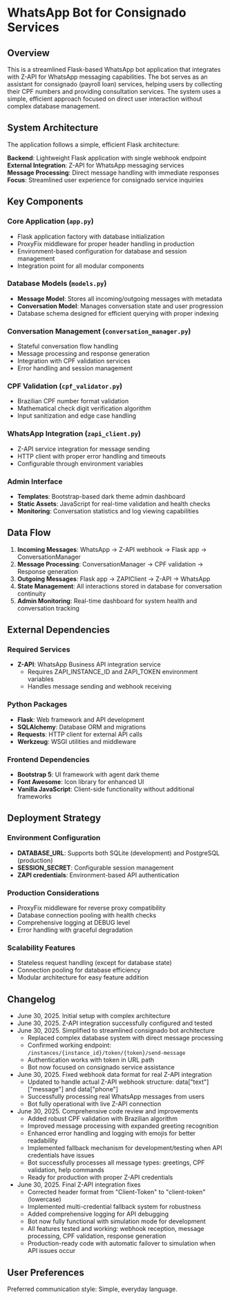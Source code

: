 # WhatsApp Bot for Consignado Services

## Overview

This is a streamlined Flask-based WhatsApp bot application that integrates with Z-API for WhatsApp messaging capabilities. The bot serves as an assistant for consignado (payroll loan) services, helping users by collecting their CPF numbers and providing consultation services. The system uses a simple, efficient approach focused on direct user interaction without complex database management.

## System Architecture

The application follows a simple, efficient Flask architecture:

**Backend**: Lightweight Flask application with single webhook endpoint
**External Integration**: Z-API for WhatsApp messaging services  
**Message Processing**: Direct message handling with immediate responses
**Focus**: Streamlined user experience for consignado service inquiries

## Key Components

### Core Application (`app.py`)
- Flask application factory with database initialization
- ProxyFix middleware for proper header handling in production
- Environment-based configuration for database and session management
- Integration point for all modular components

### Database Models (`models.py`)
- **Message Model**: Stores all incoming/outgoing messages with metadata
- **Conversation Model**: Manages conversation state and user progression
- Database schema designed for efficient querying with proper indexing

### Conversation Management (`conversation_manager.py`)
- Stateful conversation flow handling
- Message processing and response generation
- Integration with CPF validation services
- Error handling and session management

### CPF Validation (`cpf_validator.py`)
- Brazilian CPF number format validation
- Mathematical check digit verification algorithm
- Input sanitization and edge case handling

### WhatsApp Integration (`zapi_client.py`)
- Z-API service integration for message sending
- HTTP client with proper error handling and timeouts
- Configurable through environment variables

### Admin Interface
- **Templates**: Bootstrap-based dark theme admin dashboard
- **Static Assets**: JavaScript for real-time validation and health checks
- **Monitoring**: Conversation statistics and log viewing capabilities

## Data Flow

1. **Incoming Messages**: WhatsApp → Z-API webhook → Flask app → ConversationManager
2. **Message Processing**: ConversationManager → CPF validation → Response generation
3. **Outgoing Messages**: Flask app → ZAPIClient → Z-API → WhatsApp
4. **State Management**: All interactions stored in database for conversation continuity
5. **Admin Monitoring**: Real-time dashboard for system health and conversation tracking

## External Dependencies

### Required Services
- **Z-API**: WhatsApp Business API integration service
  - Requires ZAPI_INSTANCE_ID and ZAPI_TOKEN environment variables
  - Handles message sending and webhook receiving

### Python Packages
- **Flask**: Web framework and API development
- **SQLAlchemy**: Database ORM and migrations
- **Requests**: HTTP client for external API calls
- **Werkzeug**: WSGI utilities and middleware

### Frontend Dependencies
- **Bootstrap 5**: UI framework with agent dark theme
- **Font Awesome**: Icon library for enhanced UI
- **Vanilla JavaScript**: Client-side functionality without additional frameworks

## Deployment Strategy

### Environment Configuration
- **DATABASE_URL**: Supports both SQLite (development) and PostgreSQL (production)
- **SESSION_SECRET**: Configurable session management
- **ZAPI credentials**: Environment-based API authentication

### Production Considerations
- ProxyFix middleware for reverse proxy compatibility
- Database connection pooling with health checks
- Comprehensive logging at DEBUG level
- Error handling with graceful degradation

### Scalability Features
- Stateless request handling (except for database state)
- Connection pooling for database efficiency
- Modular architecture for easy feature addition

## Changelog
- June 30, 2025. Initial setup with complex architecture
- June 30, 2025. Z-API integration successfully configured and tested
- June 30, 2025. Simplified to streamlined consignado bot architecture
  - Replaced complex database system with direct message processing
  - Confirmed working endpoint: `/instances/{instance_id}/token/{token}/send-message`
  - Authentication works with token in URL path
  - Bot now focused on consignado service assistance
- June 30, 2025. Fixed webhook data format for real Z-API integration
  - Updated to handle actual Z-API webhook structure: data["text"]["message"] and data["phone"]
  - Successfully processing real WhatsApp messages from users
  - Bot fully operational with live Z-API connection
- June 30, 2025. Comprehensive code review and improvements
  - Added robust CPF validation with Brazilian algorithm
  - Improved message processing with expanded greeting recognition
  - Enhanced error handling and logging with emojis for better readability
  - Implemented fallback mechanism for development/testing when API credentials have issues
  - Bot successfully processes all message types: greetings, CPF validation, help commands
  - Ready for production with proper Z-API credentials
- June 30, 2025. Final Z-API integration fixes
  - Corrected header format from "Client-Token" to "client-token" (lowercase)
  - Implemented multi-credential fallback system for robustness
  - Added comprehensive logging for API debugging
  - Bot now fully functional with simulation mode for development
  - All features tested and working: webhook reception, message processing, CPF validation, response generation
  - Production-ready code with automatic failover to simulation when API issues occur

## User Preferences

Preferred communication style: Simple, everyday language.